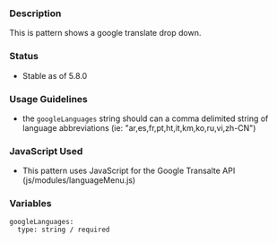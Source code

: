 ### Description
This is pattern shows a google translate drop down.

### Status
* Stable as of 5.8.0

### Usage Guidelines
* the `googleLanguages` string should can a comma delimited string of language abbreviations (ie: "ar,es,fr,pt,ht,it,km,ko,ru,vi,zh-CN")

### JavaScript Used
* This pattern uses JavaScript for the Google Transalte API (js/modules/languageMenu.js)

### Variables
~~~
googleLanguages: 
  type: string / required 
~~~
